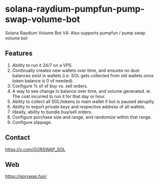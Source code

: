 # solana-raydium-pumpfun-pump-swap-volume-bot
Solana Raydium Volume Bot V4: Also supports pumpfun / pump swap volume bot

## Features
1. Ability to run it 24/7 on a VPS.
2. Continually creates new wallets over time, and ensures no dust balances exist in wallets (i.e. SOL gets collected from old wallets once token balance is 0 of needed).
3. Configure % of of buy vs. sell orders.
4. A way to see change in balance over time, and volume generated. ie. The cost incurred to run it for that day or hour.
5. Ability to collect all SOL/tokens to main wallet if bot is paused abruptly.
6. Ability to export private keys and respective address of all wallets.
7. Ideally, ability to bundle buy/sell orders.
8. Configure purchase size and range, and randomize within that range.
9. Configure slippage.


## Contact
https://x.com/GORSWAP_SOL

## Web
https://gorswap.fun/
